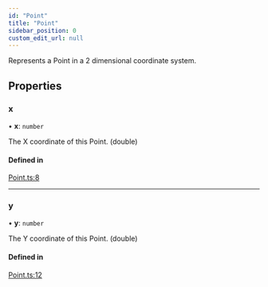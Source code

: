 ```yaml
---
id: "Point"
title: "Point"
sidebar_position: 0
custom_edit_url: null
---
```


Represents a Point in a 2 dimensional coordinate system.

## Properties

### x

• **x**: `number`

The X coordinate of this Point. (double)

#### Defined in

[Point.ts:8](https://github.com/mrousavy/react-native-vision-camera/blob/c2fb5bf1/src/Point.ts#L8)

___

### y

• **y**: `number`

The Y coordinate of this Point. (double)

#### Defined in

[Point.ts:12](https://github.com/mrousavy/react-native-vision-camera/blob/c2fb5bf1/src/Point.ts#L12)

